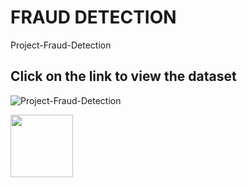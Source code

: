 # FRAUD DETECTION
Project-Fraud-Detection
## Click on the link to view the dataset
![Project-Fraud-Detection](https://github.com/RahulSingh409/Fraud_Detection/blob/main/Wordcloud.jpg?raw=true "Project-Fraud-Detection
")
<div id="header">
  <img src="https://media.giphy.com/media/iIGT8Y1rOYhBpdHh1C/giphy.gif" width="100"/>
</div>
<div id="badges">
  <a href="https://www.kaggle.com/code/benroshan/transaction-fraud-detection/data">
    </a>
</div>  
